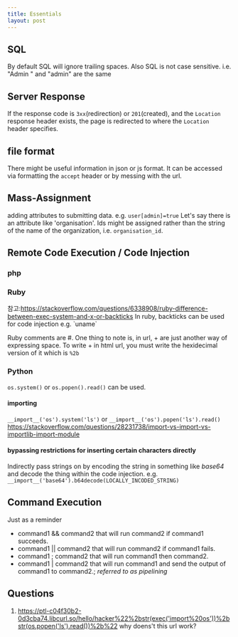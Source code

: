 ```yaml
---
title: Essentials
layout: post
---
```

## SQL
By default SQL will ignore trailing spaces. Also SQL is not case sensitive.
i.e. "Admin " and "admin" are the same

## Server Response
If the response code is `3xx`(redirection) or `201`(created), and the `Location` response header exists, the page is redirected to where the `Location` header specifies.

## file format
There might be useful information in json or js format. It can be accessed via formatting the `accept` header or by messing with the url.

## Mass-Assignment
adding attributes to submitting data. e.g. `user[admin]=true`
Let's say there is an attribute like 'organisation'. Ids might be assigned rather than the string of the name of the organization, i.e. `organisation_id`.

## Remote Code Execution / Code Injection

### php

### Ruby
참고:https://stackoverflow.com/questions/6338908/ruby-difference-between-exec-system-and-x-or-backticks
In ruby, backticks can be used for code injection e.g. \`uname\`

Ruby comments are #.
One thing to note is, in url, + are just another way of expressing space.
To write + in html url, you must write the hexidecimal version of it which is `%2b`

### Python
`os.system()` or   `os.popen().read()` can be used.
#### importing
`__import__('os').system('ls')` or `__import__('os').popen('ls').read()`
https://stackoverflow.com/questions/28231738/import-vs-import-vs-importlib-import-module

#### bypassing restrictions for inserting certain characters directly
Indirectly pass strings on by encoding the string in something like *base64* and decode the thing within the code injection.
e.g. `__import__('base64').b64decode(LOCALLY_INCODED_STRING)`

## Command Execution
Just as a reminder
- command1 && command2 that will run command2 if command1 succeeds.
- command1 || command2 that will run command2 if command1 fails.
- command1 ; command2 that will run command1 then command2.
- command1 | command2 that will run command1 and send the output of command1 to command2.; *referred to as pipelining*


## Questions
1. https://ptl-c04f30b2-0d3cba74.libcurl.so/hello/hacker%22%2bstr(exec('import%20os'))%2bstr(os.popen('ls').read())%2b%22 why doens't this url work?

